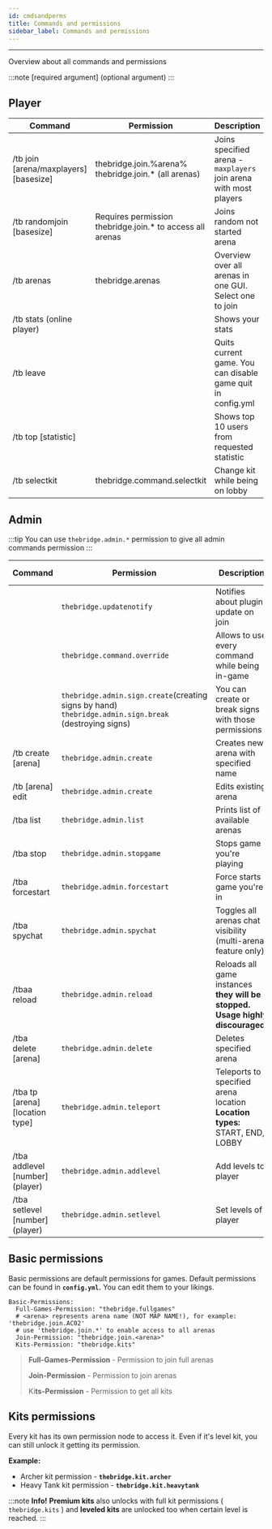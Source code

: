 ```yaml
---
id: cmdsandperms
title: Commands and permissions
sidebar_label: Commands and permissions
---
```

---
Overview about all commands and permissions




:::note
\[required argument\] \(optional argument\)
:::

## Player

| Command                   | Permission                                                | Description                                                 |
|---------------------------|-----------------------------------------------------------|-------------------------------------------------------------|
| /tb join [arena/maxplayers] [basesize]         | thebridge.join.%arena% thebridge.join.* (all arenas)      | Joins specified arena - `maxplayers` join arena with most players                                     |
| /tb randomjoin [basesize]           | Requires permission thebridge.join.* to access all arenas | Joins random not started arena                              |
| /tb arenas                | thebridge.arenas                                          | Overview over all arenas in one GUI. Select one to join     |
| /tb stats (online player) |                                                           | Shows your stats                                            |
| /tb leave                 |                                                           | Quits current game. You can disable game quit in config.yml |
| /tb top [statistic]       |                                                           | Shows top 10 users from requested statistic                 |
| /tb selectkit             | thebridge.command.selectkit                               | Change kit while being on lobby                             |


## Admin

:::tip
 You can use `thebridge.admin.*` permission to give all admin commands permission
:::

| Command                             | Permission                                                                                                | Description                                                                     | Valid excecutors |
|-------------------------------------|-----------------------------------------------------------------------------------------------------------|---------------------------------------------------------------------------------|------------------|
|                                     | `thebridge.updatenotify`                                                                                  | Notifies about plugin update on join                                            |                  |
|                                     | `thebridge.command.override`                                                                              | Allows to use every command while being in-game                                 |                  |
|                                     | `thebridge.admin.sign.create`\(creating signs by hand\) `thebridge.admin.sign.break` \(destroying signs\) | You can create or break signs with those permissions                            |                  |
| /tb create \[arena\]                | `thebridge.admin.create`                                                                                  | Creates new arena with specified name                                           | Player           |
| /tb \[arena\] edit                  | `thebridge.admin.create`                                                                                  | Edits existing arena                                                            | Player           |
| /tba list                           | `thebridge.admin.list`                                                                                    | Prints list of available arenas                                                 | Player/Console   |
| /tba stop                           | `thebridge.admin.stopgame`                                                                                | Stops game you're playing                                                       | Player           |
| /tba forcestart                     | `thebridge.admin.forcestart`                                                                              | Force starts game you're in                                                     | Player           |
| /tba spychat                        | `thebridge.admin.spychat`                                                                                 | Toggles all arenas chat visibility \(multi-arena feature only\)                 | Player           |
| /tbaa reload                        | `thebridge.admin.reload`                                                                                  | Reloads all game instances **they will be stopped.  Usage highly discouraged!** | Player/Console   |
| /tba delete \[arena\]               | `thebridge.admin.delete`                                                                                  | Deletes specified arena                                                         | Player           |
| /tba tp \[arena\] \[location type\] | `thebridge.admin.teleport`                                                                                | Teleports to specified arena location **Location types:** START, END, LOBBY     | Player           |
| /tba addlevel \[number\] \(player\) | `thebridge.admin.addlevel`                                                                                | Add levels to player                                                            | Player/Console   |
| /tba setlevel \[number\] \(player\) | `thebridge.admin.setlevel`                                                                                | Set levels of player                                                            | Player/Console   |

## Basic permissions

Basic permissions are default permissions for games. Default permissions can be found in **`config.yml`.** You can edit them to your likings.

```text
Basic-Permissions:
  Full-Games-Permission: "thebridge.fullgames"
  # <arena> represents arena name (NOT MAP NAME!), for example: 'thebridge.join.AC02'
  # use 'thebridge.join.*' to enable access to all arenas
  Join-Permission: "thebridge.join.<arena>"
  Kits-Permission: "thebridge.kits"
```

> **Full-Games-Permission** - Permission to join full arenas
>
> **Join-Permission** - Permission to join arenas
>
> Ki**ts-Permission** - Permission to get all kits

## Kits permissions

Every kit has its own permission node to access it. Even if it's level kit, you can still unlock it getting its permission.

**Example:**

* Archer kit permission - **`thebridge.kit.archer`**
* Heavy Tank kit permission - **`thebridge.kit.heavytank`**

:::note
**Info!** **Premium kits** also unlocks with full kit permissions \( `thebridge.kits` \) and **leveled kits** are unlocked too when certain level is reached.
:::

